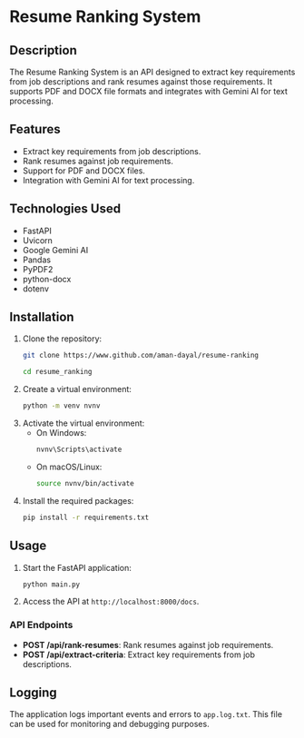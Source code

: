 # Resume Ranking System

## Description
The Resume Ranking System is an API designed to extract key requirements from job descriptions and rank resumes against those requirements. It supports PDF and DOCX file formats and integrates with Gemini AI for text processing.

## Features
- Extract key requirements from job descriptions.
- Rank resumes against job requirements.
- Support for PDF and DOCX files.
- Integration with Gemini AI for text processing.

## Technologies Used
- FastAPI
- Uvicorn
- Google Gemini AI
- Pandas
- PyPDF2
- python-docx
- dotenv

## Installation
1. Clone the repository:
   ```bash
   git clone https://www.github.com/aman-dayal/resume-ranking
   
   cd resume_ranking
   ```
2. Create a virtual environment:
   ```bash
   python -m venv nvnv
   ```
3. Activate the virtual environment:
   - On Windows:
     ```bash
     nvnv\Scripts\activate
     ```
   - On macOS/Linux:
     ```bash
     source nvnv/bin/activate
     ```
4. Install the required packages:
   ```bash
   pip install -r requirements.txt
   ```

## Usage
1. Start the FastAPI application:
   ```bash
   python main.py
   ```
2. Access the API at `http://localhost:8000/docs`.

### API Endpoints
- **POST /api/rank-resumes**: Rank resumes against job requirements.
- **POST /api/extract-criteria**: Extract key requirements from job descriptions.

## Logging
The application logs important events and errors to `app.log.txt`. This file can be used for monitoring and debugging purposes.



